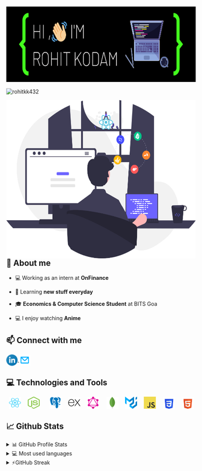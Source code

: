 <br />
<img src="./header.png" height="200px" width="100%" />

<p align="left"> <img src="https://komarev.com/ghpvc/?username=rohitkk432&label=Profile%20views&color=0e75b6&style=flat" alt="rohitkk432" /> </p>

 <img src="images/poster1.svg" alt="rohitkk432" align="right" height="420px" />

## 📖 About me

-   💻 Working as an intern at **OnFinance**

-   🌱 Learning **new stuff everyday**

-   🎓 **Economics &  Computer Science Student** at BITS Goa

-   💻 I enjoy watching **Anime**

<!-- -   ⚡ Fun fact  -->

## 📫 Connect with me

<p align="left">  
	<a href="https://www.linkedin.com/in/rohit-kodam-b81b95204/" target="_blank">
		<img align="center" height="30" width="30" src="images/linkedin.svg" alt="Rohit Kodam | LinkedIn" />
	</a>
	<a href="mailto:f20201141@goa.bits-pilani.ac.in">
		<img align="center" height="30" width="30" src="images/mail.svg" alt="Rohit Kodam | Mail" />
    	</a>
</p>  
  
## 💻 Technologies and Tools
<p align="left"> 
	<code> <img height="32" width="32" src="images/react.svg" /> </code>
	<code> <img height="32" width="32" src="images/nodejs.svg" />  </code>
	<code> <img height="32" width="32" src="images/postgreSQL.svg" /> </code>
	<code> <img height="32" width="32" src="images/expressjs-icon.svg" /> </code>
	<code> <img height="32" width="32" src="images/graphql-icon.svg" /> </code>
	<code> <img height="32" width="32" src="images/mongodb-icon.svg" /> </code>
	<code> <img height="32" width="32" src="images/material-ui-1.svg" /> </code>
	<code> <img height="32" width="32" src="images/js.svg" /> </code>
	<code> <img height="32" width="32" src="images/css3.svg" /> </code>
	<code> <img height="32" width="32" src="images/html5.svg" /> </code>
</p>  
  
## 📈 Github Stats

<!-- https://github.com/anuraghazra/github-readme-stats -->
<details>
  <summary>📊 GitHub Profile Stats</summary>
  <br/>
  <a href="#"><img alt="rohitkk432's Github Stats" src="https://github-readme-stats.vercel.app/api?username=rohitkk432&show_icons=true&count_private=true&locale=en&layout=compact&theme=tokyonight" /></a>
</details>

<details> 
  <summary>💻 Most used languages</summary>
  <br/>
  <a href="#"><img alt="rohitkk432's Top Languages" src="https://github-readme-stats.vercel.app/api/top-langs/?username=rohitkk432&langs_count=10&layout=compact&theme=tokyonight" /></a>
  <br/>
  <b>Note:</b> This chart is only a metric of which languages my public code on GitHub consists of and does not reflect my experience or skill level.
</details>

<details>
  <summary>⚡GitHub Streak</summary>
  <br/>
  <a href="#"><img alt="rohitkk432's GitHub Streak" src="https://github-readme-streak-stats.herokuapp.com/?user=rohitkk432&theme=tokyonight" /></a>
</details>

<!-- Here are some ideas to get you started:

- 🔭 I’m currently working on ...
- 🌱 I’m currently learning ...
- 👯 I’m looking to collaborate on ...
- 🤔 I’m looking for help with ...
- 💬 Ask me about ...
- 📫 How to reach me: ...
- 😄 Pronouns: ...
- ⚡ Fun fact: ... -->
